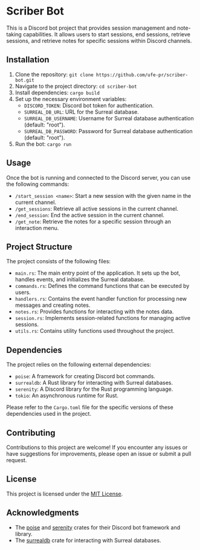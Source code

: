 # Scriber Bot

This is a Discord bot project that provides session management and note-taking capabilities. It allows users to start sessions, end sessions, retrieve sessions, and retrieve notes for specific sessions within Discord channels.

## Installation

1. Clone the repository: `git clone https://github.com/ufe-pr/scriber-bot.git`
2. Navigate to the project directory: `cd scriber-bot`
3. Install dependencies: `cargo build`
4. Set up the necessary environment variables:
   - `DISCORD_TOKEN`: Discord bot token for authentication.
   - `SURREAL_DB_URL`: URL for the Surreal database.
   - `SURREAL_DB_USERNAME`: Username for Surreal database authentication (default: "root").
   - `SURREAL_DB_PASSWORD`: Password for Surreal database authentication (default: "root").
5. Run the bot: `cargo run`

## Usage

Once the bot is running and connected to the Discord server, you can use the following commands:

- `/start_session <name>`: Start a new session with the given name in the current channel.
- `/get_sessions`: Retrieve all active sessions in the current channel.
- `/end_session`: End the active session in the current channel.
- `/get_note`: Retrieve the notes for a specific session through an interaction menu.

## Project Structure

The project consists of the following files:

- `main.rs`: The main entry point of the application. It sets up the bot, handles events, and initializes the Surreal database.
- `commands.rs`: Defines the command functions that can be executed by users.
- `handlers.rs`: Contains the event handler function for processing new messages and creating notes.
- `notes.rs`: Provides functions for interacting with the notes data.
- `session.rs`: Implements session-related functions for managing active sessions.
- `utils.rs`: Contains utility functions used throughout the project.

## Dependencies

The project relies on the following external dependencies:

- `poise`: A framework for creating Discord bot commands.
- `surrealdb`: A Rust library for interacting with Surreal databases.
- `serenity`: A Discord library for the Rust programming language.
- `tokio`: An asynchronous runtime for Rust.

Please refer to the `Cargo.toml` file for the specific versions of these dependencies used in the project.

## Contributing

Contributions to this project are welcome! If you encounter any issues or have suggestions for improvements, please open an issue or submit a pull request.

## License

This project is licensed under the [MIT License](LICENSE).

## Acknowledgments

- The [poise](https://github.com/serenity-rs/poise) and [serenity](https://github.com/serenity-rs/serenity) crates for their Discord bot framework and library.
- The [surrealdb](https://github.com/surrealdb/surrealdb) crate for interacting with Surreal databases.
